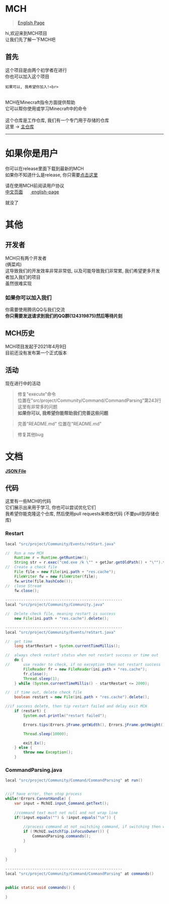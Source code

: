 # MCH
> <a href="https://github.com/zhuaidadaya/MCH/blob/main/README.md">English Page</a>

hi,欢迎来到MCH项目<br>
让我们先了解一下MCH吧

## 首先

这个项目是由两个初学者在进行<br>
你也可以加入这个项目<br>

```
如果可以, 我希望你加入!<br>
```

<br>
MCH在Minecraft指令方面提供帮助<br>
它可以帮你使用或学习Minecraft中的命令<br>
<br>
这个仓库是工作仓库, 我们有一个专门用于存储的仓库 <br>
这里 -> <a href="https://github.com/andogy/MCH">主仓库</a>

<hr>

# 如果你是用户

你可以在release里面下载到最新的MCH<br>
如果你不知道什么是release, 你只需要<a href="https://github.com/zhuaidadaya/MCH/releases">点击这里</a><br>

请在使用MCH前阅读用户协议<br>
<a href="https://github.com/andogy/MCH/tree/main/%E4%B8%AD%E6%96%87/%E5%B8%AE%E5%8A%A9/%E7%94%A8%E6%88%B7%E5%8D%8F%E8%AE%AE">
中文页面</a>&nbsp;&nbsp;&nbsp;&nbsp;&nbsp;&nbsp;<a href="https://github.com/andogy/MCH/tree/main/English/Helps/agreement">
english-page</a>

就没了

# 其他

## 开发者

MCH只有两个开发者<br>
(俩菜鸡)<br>
这导致我们的开发效率非常非常低, 以及可能导致我们非常累, 我们希望更多开发者加入我们的项目<br>
虽然很难实现

### 如果你可以加入我们

你需要使用腾讯QQ与我们交流<br>
<b>
你只需要发送请求到我们的QQ群(124319875)然后等待片刻
</b>

## MCH历史

MCH项目发起于2021年4月9日<br>
目前还没有发布第一个正式版本<br>

## 活动

现在进行中的活动 
> 修复"execute"命令<br>
> 位置在"src/project/Community/Command/CommandParsing"第243行<br>
这里有非常多的问题<br>
<b>如果你可以, 我希望你能帮助我们完善这些问题</b>

> 完善"README.md"
> 位置在"README.md"

> 修复其他bug

# 文档

<a href="https://github.com/zhuaidadaya/MCH/blob/main/mds/Json_File_ZH.md"><b>JSON File</b></a>

## 代码
这里有一些MCH的代码<br>
它们展示出来用于学习, 你也可以尝试优化它们<br>
我希望你能克隆这个仓库, 然后使用pull requests来修改代码
(不要pull到存储仓库)

### Restart
```java
local "src/project/Community/Events/reStart.java"

//  Run a new MCH
    Runtime r = Runtime.getRuntime();
    String str = r.exec("cmd.exe /k \"" + getJar.getOldPath() + "\"").toString();
//  Create a check file
    File file = new File(ini.path + "res.cache");
    FileWriter fw = new FileWriter(file);
    fw.write(file.hashCode());
//  close Stream
    fw.close();
    
----------------------------------------------------
local "src/project/Community/Community.java"

//  Delete check file, meaning restart is success
    new File(ini.path + "res.cache").delete();

----------------------------------------------------
local "src/project/Community/Events/reStart.java"

//  get time
    long startRestart = System.currentTimeMillis();

//  always check restart status when not restart success or time out
    do {
//      use reader to check, if no exception then not restart success
        FileReader fr = new FileReader(ini.path + "res.cache");
        fr.close();
        Thread.sleep(1);
    } while (System.currentTimeMillis() - startRestart <= 2000);

//  if time out, delete check file
    boolean restart = new File(ini.path + "res.cache").delete();

//if success delete, then tip restart failed and delay exit MCH
    if (restart) {
        System.out.println("restart failed");

        Errors.tips(Errors.jFrame.getWidth(), Errors.jFrame.getHeight(), "restart failed");

        Thread.sleep(10000);

        exit.Ex();
    } else {
        throw new Exception();
    }

```

### CommandParsing.java

``` java
local "src/project/Community/Command/CommandParsing" at run() 


//if have error, then stop process
while(!Errors.CannotHandle) {
    var input = MchUI.input_Command.getText();
    
    //command text must not null and not wrap line
    if(!input.equals("") & !input.equals("\n")) {
    
        //process command at not switching command, if switching then waiting for
        if (!MchUI.switchTip.isFocusOwner()) {
            CommandParsing.commands();
        }
        
    }
    
}
 
----------------------------------------------------
local "src/project/Community/Command/CommandParsing" at commands()

 
public static void commands() {
     
}
```

### 
